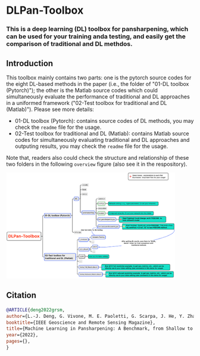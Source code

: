 # DLPan-Toolbox

### This is a deep learning (DL) toolbox for pansharpening, which can be used for your training anda testing, and easily get the comparison of traditional and DL methdos.



## Introduction
This toolbox mainly contains two parts: one is the pytorch source codes for the eight DL-based methods in the paper (i.e., the folder of "01-DL toolbox (Pytorch)"); the other is the Matlab source codes which could simultaneously evaluate the performance of traditional and DL approaches in a uniformed framework ("02-Test toolbox for traditional and DL (Matlab)"). Please see more details:

- 01-DL toolbox (Pytorch): contains source codes of DL methods, you may check the ``readme`` file for the usage.
- 02-Test toolbox for traditional and DL (Matlab): contains Matlab source codes for simultaneously evaluating traditional and DL approaches and outputing results, you may check the ``readme`` file for the usage.

Note that, readers also could check the structure and relationship of these two folders in the following ``overview`` figure (also see it in the respository).


<img src="overview.png" width = "90%" />



## Citation
```bibtex
@ARTICLE{deng2022grsm,
author={L.-J. Deng, G. Vivone, M. E. Paoletti, G. Scarpa, J. He, Y. Zhang, J. Chanussot, and A. Plaza},
booktitle={IEEE Geoscience and Remote Sensing Magazine},
title={Machine Learning in Pansharpening: A Benchmark, from Shallow to Deep Networks},
year={2022},
pages={},
}
```
